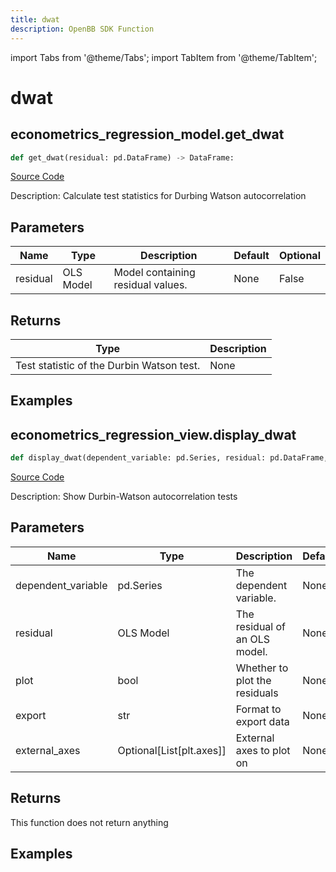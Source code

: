 ```yaml
---
title: dwat
description: OpenBB SDK Function
---
```


import Tabs from '@theme/Tabs';
import TabItem from '@theme/TabItem';

# dwat

<Tabs>
<TabItem value="model" label="Model" default>

## econometrics_regression_model.get_dwat

```python title='openbb_terminal/econometrics/regression_model.py'
def get_dwat(residual: pd.DataFrame) -> DataFrame:
```
[Source Code](https://github.com/OpenBB-finance/OpenBBTerminal/tree/main/openbb_terminal/econometrics/regression_model.py#L474)

Description: Calculate test statistics for Durbing Watson autocorrelation

## Parameters

| Name | Type | Description | Default | Optional |
| ---- | ---- | ----------- | ------- | -------- |
| residual | OLS Model | Model containing residual values. | None | False |

## Returns

| Type | Description |
| ---- | ----------- |
| Test statistic of the Durbin Watson test. | None |

## Examples



</TabItem>
<TabItem value="view" label="View">

## econometrics_regression_view.display_dwat

```python title='openbb_terminal/econometrics/regression_view.py'
def display_dwat(dependent_variable: pd.Series, residual: pd.DataFrame, plot: bool, export: str, external_axes: Optional[List[axes]]) -> None:
```
[Source Code](https://github.com/OpenBB-finance/OpenBBTerminal/tree/main/openbb_terminal/econometrics/regression_view.py#L85)

Description: Show Durbin-Watson autocorrelation tests

## Parameters

| Name | Type | Description | Default | Optional |
| ---- | ---- | ----------- | ------- | -------- |
| dependent_variable | pd.Series | The dependent variable. | None | False |
| residual | OLS Model | The residual of an OLS model. | None | False |
| plot | bool | Whether to plot the residuals | None | False |
| export | str | Format to export data | None | False |
| external_axes | Optional[List[plt.axes]] | External axes to plot on | None | False |

## Returns

This function does not return anything

## Examples



</TabItem>
</Tabs>